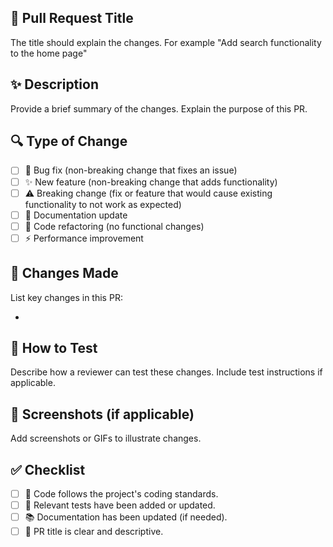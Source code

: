 ## 🚀 Pull Request Title

The title should explain the changes. For example "Add search functionality to the home page"

## ✨ Description

Provide a brief summary of the changes. Explain the purpose of this PR.

## 🔍 Type of Change

- [ ] 🐛 Bug fix (non-breaking change that fixes an issue)
- [ ] ✨ New feature (non-breaking change that adds functionality)
- [ ] ⚠️ Breaking change (fix or feature that would cause existing functionality to not work as expected)
- [ ] 📖 Documentation update
- [ ] 🧹 Code refactoring (no functional changes)
- [ ] ⚡ Performance improvement

## 🔄 Changes Made

List key changes in this PR:

-

## 🧪 How to Test

Describe how a reviewer can test these changes. Include test instructions if applicable.

## 📸 Screenshots (if applicable)

Add screenshots or GIFs to illustrate changes.

## ✅ Checklist

- [ ] 📝 Code follows the project's coding standards.
- [ ] 🧪 Relevant tests have been added or updated.
- [ ] 📚 Documentation has been updated (if needed).
- [ ] 🔖 PR title is clear and descriptive.
